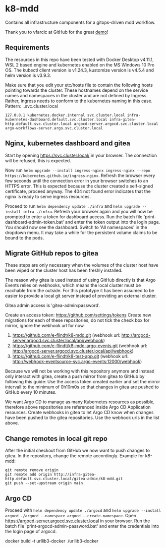 # k8-mdd
Contains all infrastructure components for a gitops-driven mdd workflow.

Thank you to vfarcic at GitHub for the great [demo](https://github.com/vfarcic/argo-combined-demo)!

## Requirements

The resources in this repo have been tested with Docker Desktop v4.11.1, WSL 2 based engine and kubernetes enabled on the MS Windows 10 Pro OS.
The kubectl client version is v1.24.3, kustomize version is v4.5.4 and helm version is v3.9.3.

Make sure that you edit your etc/hosts file to contain the following hosts pointing towards the cluster.
These hostnames depend on the service names and namespaces in the cluster and are not defined by Ingress.
Rather, Ingress needs to conform to the kubernetes naming in this case.
Pattern: <service-name>.<namespace including default>.svc.cluster.local
```
127.0.0.1 kubernetes.docker.internal svc.cluster.local infra-kubernetes-dashboard.default.svc.cluster.local infra-gitea-http.default.svc.cluster.local argocd-server.argocd.svc.cluster.local argo-workflows-server.argo.svc.cluster.local
```

## Nginx, kubernetes dashboard and gitea

Start by opening https://svc.cluster.local/ in your browser.
The connection will be refused, this is expected.

Now run `helm upgrade --install ingress-nginx ingress-nginx --repo https://kubernetes.github.io/ingress-nginx`.
Refresh the browser every few seconds until the connection error in your browser switches to an HTTPS error.
This is expected because the cluster created a self-signed certificate, proceed anyway.
The 404 not found error indicates that the nginx is ready to serve ingress resources.

Proceed to run `helm dependency update ./infra` and `helm upgrade --install infra ./infra`.
Refresh your browser again and you will now be prompted to enter a token for dashboard access.
Run the batch file 'print-dashboard-admin-token.bat' and enter the token output into the login page.
You should now see the dashboard. Switch to 'All namespaces' in the dropdown menu.
It may take a while for the persistent volume claims to be bound to the pods.

## Migrate GitHub repos to gitea

These steps are only necessary when the volumes of the cluster host have been wiped or the cluster host has been freshly installed.

The reason why gitea is used instead of using GitHub directly is that Argo Events relies on webhooks, which means the local cluster must be reachable from the outside.
For this prototype it has been assumed to be easier to provide a local git server instead of providing an external cluster.

Gitea admin access is 'gitea-admin:password'.

Create an access token: https://github.com/settings/tokens
Create new migrations for each of these repositories, do not tick the check box for mirror, ignore the webhook url for now.

1. https://github.com/e-flindt/k8-mdd.git (webhook url: http://argocd-server.argocd.svc.cluster.local/api/webhook)
2. https://github.com/e-flindt/k8-mdd-argo-events.git (webhook url: http://argocd-server.argocd.svc.cluster.local/api/webhook)
3. https://github.com/e-flindt/k8-test-app.git (webhook url: http://webhook-eventsource-svc.argo-events:12000/webhook)

Because we will not be working with this repository anymore and instead only interact with gitea, create a push mirror from gitea to GitHub by following this guide:
Use the access token created earlier and set the mirror intervall to the minimum of 0h10m0s so that changes in gitea are pushed to GitHub every 10 minutes.

We want Argo CD to manage as many Kubernetes resources as possible, therefore above repositories are referenced inside Argo CD Application resources.
Create webhooks in gitea to let Argo CD know when changes have been pushed to the gitea repositories.
Use the webhook urls in the list above.

## Change remotes in local git repo

After the initial checkout from GitHub we now want to push changes to gitea.
In the repository, change the remote accordingly. Example for k8-mdd:
```
git remote remove origin
git remote add origin http://infra-gitea-http.default.svc.cluster.local/gitea-admin/k8-mdd.git
git push --set-upstream origin main
```

## Argo CD

Proceed with `helm dependency update ./argocd` and `helm upgrade --install argocd ./argocd --namespace argocd --create-namespace`.
Open https://argocd-server.argocd.svc.cluster.local in your browser.
Run the batch file 'print-argocd-admin-password.bat' and enter the credentials into the login page of argocd.


docker build -t urllib3-docker ./urllib3-docker